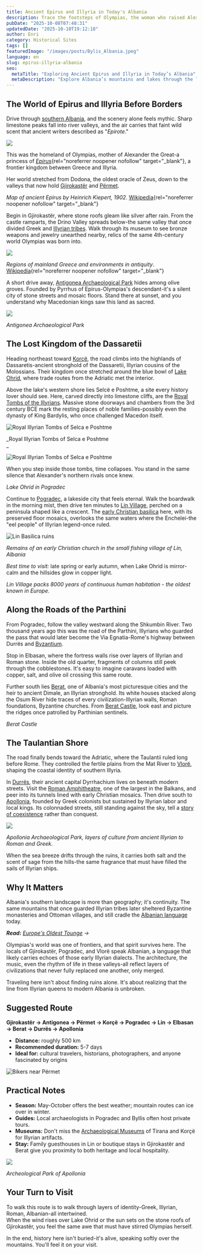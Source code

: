 ```yaml
---
title: Ancient Epirus and Illyria in Today's Albania
description: Trace the footsteps of Olympias, the woman who raised Alexander the Great, across the ancient lands of Epirus and Illyria-today's southern Albania. From royal tombs to mountain fortresses, history still breathes through these landscapes.
pubDate: "2025-10-08T07:48:31"
updatedDate: "2025-10-10T19:12:18"
author: Enri
category: Historical Sites
tags: []
featuredImage: "/images/posts/Bylis_Albania.jpeg"
language: en
slug: epirus-illyria-albania
seo:
  metaTitle: "Exploring Ancient Epirus and Illyria in Today’s Albania"
  metaDescription: "Explore Albania’s mountains and lakes through the lands of Alexander the Great. Discover Illyrian tombs, sacred oracles, and timeless landscapes of ancient Epirus."
---
```


## The World of Epirus and Illyria Before Borders

Drive through [southern Albania](https://albaniavisit.com/southern-albania/), and the scenery alone feels mythic. Sharp limestone peaks fall into river valleys, and the air carries that faint wild scent that ancient writers described as "_Epirote_."

![](/images/posts/Epirus_antiquus_tabula.jpg)

This was the homeland of Olympias, mother of Alexander the Great-a princess of [_Epirus_](https://en.wikipedia.org/wiki/Epirus){rel="noreferrer noopener nofollow" target="_blank"}, a frontier kingdom between Greece and Illyria.

Her world stretched from Dodona, the oldest oracle of Zeus, down to the valleys that now hold [Gjirokastër](https://albaniavisit.com/destinations/gjirokaster/) and [Përmet](https://albaniavisit.com/destinations/permet/).

_Map of ancient Epirus by Heinrich Kiepert, 1902_. [Wikipedia](https://en.wikipedia.org/wiki/Epirus#/media/File:Epirus_antiquus_tabula.jpg){rel="noreferrer noopener nofollow" target="_blank"}

Begin in Gjirokastër, where stone roofs gleam like silver after rain. From the castle ramparts, the Drino Valley spreads below-the same valley that once divided Greek and [Illyrian tribes](https://albaniavisit.com/the-illyrians/). Walk through its museum to see bronze weapons and jewelry unearthed nearby, relics of the same 4th-century world Olympias was born into.

![](/images/posts/Ancient_Regions_Mainland_Greece-es.svg)

_Regions of mainland Greece and environments in antiquity_. [Wikipedia](https://en.wikipedia.org/wiki/Epirus#/media/File:Ancient_Regions_Mainland_Greece-es.svg){rel="noreferrer noopener nofollow" target="_blank"}

A short drive away, [Antigonea Archaeological Park](https://albaniavisit.com/epirus-rome-destruction-ancient-cities/) hides among olive groves. Founded by Pyrrhus of Epirus-Olympias's descendant-it's a silent city of stone streets and mosaic floors. Stand there at sunset, and you understand why Macedonian kings saw this land as sacred.

![](/images/posts/Antigonea_AdobeStock_436702456.jpeg)

_Antigonea Archaeological Park_

## The Lost Kingdom of the Dassaretii

Heading northeast toward [Korçë](https://albaniavisit.com/destinations/korce/), the road climbs into the highlands of Dassaretis-ancient stronghold of the Dassaretii, Illyrian cousins of the Molossians. Their kingdom once stretched around the blue bowl of [Lake Ohrid](https://albaniavisit.com/attractions/lake-ohrid/), where trade routes from the Adriatic met the interior.

Above the lake's western shore lies Selcë e Poshtme, a site every history lover should see. Here, carved directly into limestone cliffs, are the [Royal Tombs of the Illyrians](https://albaniavisit.com/attractions/ancient-illyrian-tombs-of-selca/). Massive stone doorways and chambers from the 3rd century BCE mark the resting places of noble families-possibly even the dynasty of King Bardylis, who once challenged Macedon itself.

![Royal Illyrian Tombs of Selca e Poshtme](/images/posts/Selca_e_Poshtme_Tomb4_Facade2.jpg)

_Royal Illyrian Tombs of Selca e Poshtme  
_

![Royal Illyrian Tombs of Selca e Poshtme](/images/posts/Selca_e_Poshtme_Tomb5.jpg)

When you step inside those tombs, time collapses. You stand in the same silence that Alexander's northern rivals once knew.

_Lake Ohrid in Pogradec_

Continue to [Pogradec](https://albaniavisit.com/destinations/pogradec/), a lakeside city that feels eternal. Walk the boardwalk in the morning mist, then drive ten minutes to [Lin Village](https://albaniavisit.com/destinations/lin/), perched on a peninsula shaped like a crescent. The [early Christian basilica](https://albaniavisit.com/attractions/lin-basilica/) here, with its preserved floor mosaics, overlooks the same waters where the Enchelei-the "eel people" of Illyrian legend-once ruled.

![Lin Basilica ruins](/images/posts/Remains-of-an-early-Christian-church-in-the-small-fishing-village-of-Lin-Albania-.jpeg)

_Remains of an early Christian church in the small fishing village of Lin, Albania_

_Best time to visit:_ late spring or early autumn, when Lake Ohrid is mirror-calm and the hillsides glow in copper light.

_Lin Village packs 8000 years of continuous human habitation - the oldest known in Europe._

## Along the Roads of the Parthini

From Pogradec, follow the valley westward along the Shkumbin River. Two thousand years ago this was the road of the Parthini, Illyrians who guarded the pass that would later become the Via Egnatia-Rome's highway between Durrës and [Byzantium](https://albaniavisit.com/byzantine-era-albania/).

Stop in Elbasan, where the fortress walls rise over layers of Illyrian and Roman stone. Inside the old quarter, fragments of columns still peek through the cobblestones. It's easy to imagine caravans loaded with copper, salt, and olive oil crossing this same route.

Further south lies [Berat](https://albaniavisit.com/destinations/berat/), one of Albania's most picturesque cities and the heir to ancient Dimale, an Illyrian stronghold. Its white houses stacked along the Osum River hide traces of every civilization-Illyrian walls, Roman foundations, Byzantine churches. From [Berat Castle](https://albaniavisit.com/attractions/berat-castle/), look east and picture the ridges once patrolled by Parthinian sentinels.

_Berat Castle_

## The Taulantian Shore

The road finally bends toward the Adriatic, where the Taulantii ruled long before Rome. They controlled the fertile plains from the Mat River to [Vlorë](https://albaniavisit.com/destinations/vlora/), shaping the coastal identity of southern Illyria.

In [Durrës](https://albaniavisit.com/destinations/durres/), their ancient capital Dyrrhachium lives on beneath modern streets. Visit the [Roman Amphitheatre](https://albaniavisit.com/attractions/durres-amphitheatre/), one of the largest in the Balkans, and peer into its tunnels lined with early Christian mosaics. Then drive south to [Apollonia](https://albaniavisit.com/destinations/apollonia/), founded by Greek colonists but sustained by Illyrian labor and local kings. Its colonnaded streets, still standing against the sky, tell a [story of coexistence](/images/posts/Religious-Coexistence-Albania.jpg) rather than conquest.

![](/images/posts/Apollonia_AdobeStock_1593029192.jpeg)

_Apollonia Archaeological Park, layers of culture from ancient Illyrian to Roman and Greek._

When the sea breeze drifts through the ruins, it carries both salt and the scent of sage from the hills-the same fragrance that must have filled the sails of Illyrian ships.

## Why It Matters

Albania's southern landscape is more than geography; it's continuity. The same mountains that once guarded Illyrian tribes later sheltered Byzantine monasteries and Ottoman villages, and still cradle the [Albanian language](https://albaniavisit.com/ancient-origin-albanian-language/) today.

_**Read:** [Europe's Oldest Tounge](https://albaniavisit.com/ancient-origin-albanian-language/) →_

Olympias's world was one of frontiers, and that spirit survives here. The locals of Gjirokastër, Pogradec, and Vlorë speak Albanian, a language that likely carries echoes of those early Illyrian dialects. The architecture, the music, even the rhythm of life in these valleys-all reflect layers of civilizations that never fully replaced one another, only merged.

Traveling here isn't about finding ruins alone. It's about realizing that the line from Illyrian queens to modern Albania is unbroken.

## Suggested Route

**Gjirokastër → Antigonea → Përmet → Korçë → Pogradec → Lin → Elbasan → Berat → Durrës → Apollonia**

*   **Distance:** roughly 500 km
*   **Recommended duration:** 5-7 days
*   **Ideal for:** cultural travelers, historians, photographers, and anyone fascinated by origins

![Bikers near Përmet](/images/posts/Biking-Permet.jpg)

## Practical Notes

*   **Season:** May-October offers the best weather; mountain routes can ice over in winter.
*   **Guides:** Local archaeologists in Pogradec and Byllis often host private tours.
*   **Museums:** Don't miss the [Archaeological Museums](https://albaniavisit.com/attractions/museums/) of Tirana and Korçë for Illyrian artifacts.
*   **Stay:** Family guesthouses in Lin or boutique stays in Gjirokastër and Berat give you proximity to both heritage and local hospitality.

![](/images/posts/Apollonia_AdobeStock_923795530.jpeg)

_Archeological Park of Apollonia_

## Your Turn to Visit

To walk this route is to walk through layers of identity-Greek, Illyrian, Roman, Albanian-all intertwined.  
When the wind rises over Lake Ohrid or the sun sets on the stone roofs of Gjirokastër, you feel the same awe that must have stirred Olympias herself.

In the end, history here isn't buried-it's alive, speaking softly over the mountains. You'll feel it on your visit.

